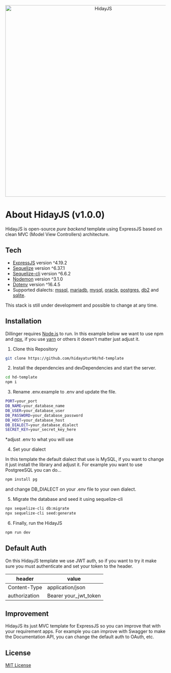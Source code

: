 <p align="center"><img src="https://github.com/hidayatur90/hd-template/assets/85423030/08e0c67c-0162-4010-a863-1d4d86cd6041" width="600" alt="HidayJS"></p>

# About HidayJS (v1.0.0)

HidayJS is open-source *pure backend* template using ExpressJS based on clean MVC (Model View Controllers) architecture.

## Tech

- [ExpressJS] version ^4.19.2
- [Sequelize] version ^6.37.1
- [Sequelize-cli] version ^6.6.2
- [Nodemon] version ^3.1.0
- [Dotenv] version ^16.4.5
- Supported dialects: [mssql], [mariadb], [mysql], [oracle], [postgres], [db2] and [sqlite].

This stack is still under development and possible to change at any time.

## Installation

Dillinger requires [Node.js] to run. In this example below we want to use npm and [npx], if you use [yarn] or others it doesn't matter just adjust it.

1. Clone this Repository
```sh
git clone https://github.com/hidayatur90/hd-template
```

2. Install the dependencies and devDependencies and start the server.

```sh
cd hd-template
npm i
```

3. Rename .env.example to .env and update the file.
```sh
PORT=your_port
DB_NAME=your_database_name
DB_USER=your_database_user
DB_PASSWORD=your_database_password
DB_HOST=your_database_host
DB_DIALECT=your_database_dialect
SECRET_KEY=your_secret_key_here
```
*adjust .env to what you will use

4. Set your dialect

In this template the default dialect that use is MySQL, if you want to change it just install the library and adjust it. For example you want to use PostgreeSQL you can do...
```sh
npm install pg
```
and change DB_DIALECT on your .env file to your own dialect.

5. Migrate the database and seed it using sequelize-cli
```sh
npx sequelize-cli db:migrate 
npx sequelize-cli seed:generate
```

6. Finally, run the HidayJS
```sh
npm run dev
```

## Default Auth

On this HidayJS template we use JWT auth, so if you want to try it make sure you must authenticate and set your token to the header.

| header | value |
| ------ | ------ |
| Content-Type | application/json |
| authorization | Bearer your_jwt_token |

## Improvement
HidayJS its just MVC template for ExpressJS so you can improve that with your requirement apps. For example you can improve with Swagger to make the Documentation API, you can change the default auth to OAuth, etc.

## License

[MIT License]

   [ExpressJS ]: <https://expressjs.com/>
   [Sequelize]: <https://sequelize.org/>
   [Sequelize-cli ]: <https://sequelize.org/docs/v7/cli/>
   [Nodemon]: <https://www.npmjs.com/package/nodemont>
   [Dotenv]: <https://www.npmjs.com/package/dotenv>
   [mssql]: <https://www.microsoft.com/en-us/sql-server/sql-server-downloads>
   [mariadb]: <https://mariadb.org/>
   [mysql]: <https://www.mysql.com/>
   [oracle]: <https://www.oracle.com/id/>
   [postgres]: <https://www.postgresql.org/>
   [db2]: <https://www.ibm.com/id-id/products/db2>
   [sqlite]: <https://www.sqlite.org/>
   [node.js]: <http://nodejs.org>
   [npx]: <https://www.npmjs.com/package/npx>
   [yarn]: <https://yarnpkg.com/>
   [MIT License]: <https://github.com/hidayatur90/hd-template/blob/main/LICENSE>
